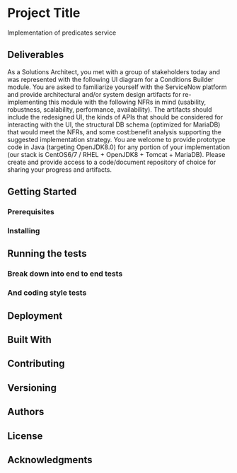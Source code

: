 # Project Title

Implementation of predicates service

## Deliverables
As a Solutions Architect, you met with a group of stakeholders today and was represented with the following UI diagram for a Conditions Builder module.  You are asked to familiarize yourself with the ServiceNow platform and provide architectural and/or system design artifacts for re-implementing this module with the following NFRs in mind (usability, robustness, scalability, performance, availability).  The artifacts should include the redesigned UI, the kinds of APIs that should be considered for interacting with the UI, the structural DB schema (optimized for MariaDB) that would meet the NFRs, and some cost:benefit analysis supporting the suggested implementation strategy.  You are welcome to provide prototype code in Java (targeting OpenJDK8.0) for any portion of your implementation (our stack is CentOS6/7 / RHEL + OpenJDK8 + Tomcat + MariaDB).  Please create and provide access to a code/document repository of choice for sharing your progress and artifacts.

## Getting Started

### Prerequisites

### Installing

## Running the tests

### Break down into end to end tests

### And coding style tests

## Deployment

## Built With

## Contributing

## Versioning

## Authors

## License

## Acknowledgments
